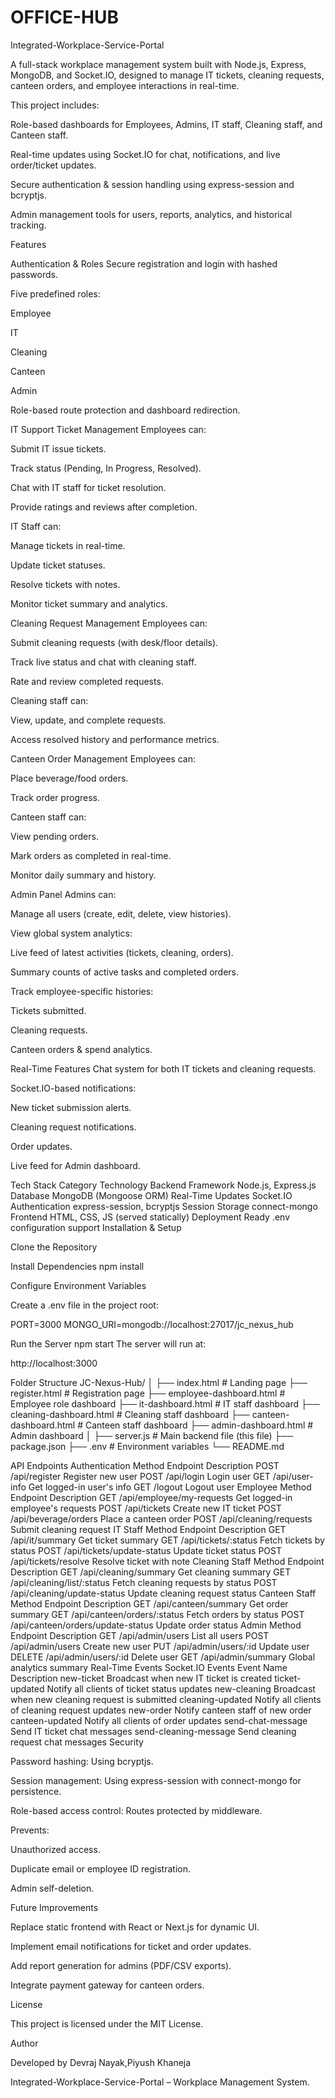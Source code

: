 # OFFICE-HUB
Integrated-Workplace-Service-Portal

A full-stack workplace management system built with Node.js, Express, MongoDB, and Socket.IO, designed to manage IT tickets, cleaning requests, canteen orders, and employee interactions in real-time.

This project includes:

Role-based dashboards for Employees, Admins, IT staff, Cleaning staff, and Canteen staff.

Real-time updates using Socket.IO for chat, notifications, and live order/ticket updates.

Secure authentication & session handling using express-session and bcryptjs.

Admin management tools for users, reports, analytics, and historical tracking.

Features

Authentication & Roles
Secure registration and login with hashed passwords.

Five predefined roles:

Employee

IT

Cleaning

Canteen

Admin

Role-based route protection and dashboard redirection.

IT Support Ticket Management
Employees can:

Submit IT issue tickets.

Track status (Pending, In Progress, Resolved).

Chat with IT staff for ticket resolution.

Provide ratings and reviews after completion.

IT Staff can:

Manage tickets in real-time.

Update ticket statuses.

Resolve tickets with notes.

Monitor ticket summary and analytics.

Cleaning Request Management
Employees can:

Submit cleaning requests (with desk/floor details).

Track live status and chat with cleaning staff.

Rate and review completed requests.

Cleaning staff can:

View, update, and complete requests.

Access resolved history and performance metrics.

Canteen Order Management
Employees can:

Place beverage/food orders.

Track order progress.

Canteen staff can:

View pending orders.

Mark orders as completed in real-time.

Monitor daily summary and history.

Admin Panel
Admins can:

Manage all users (create, edit, delete, view histories).

View global system analytics:

Live feed of latest activities (tickets, cleaning, orders).

Summary counts of active tasks and completed orders.

Track employee-specific histories:

Tickets submitted.

Cleaning requests.

Canteen orders & spend analytics.

Real-Time Features
Chat system for both IT tickets and cleaning requests.

Socket.IO-based notifications:

New ticket submission alerts.

Cleaning request notifications.

Order updates.

Live feed for Admin dashboard.

Tech Stack Category Technology Backend Framework Node.js, Express.js Database MongoDB (Mongoose ORM) Real-Time Updates Socket.IO Authentication express-session, bcryptjs Session Storage connect-mongo Frontend HTML, CSS, JS (served statically) Deployment Ready .env configuration support Installation & Setup

Clone the Repository

Install Dependencies npm install

Configure Environment Variables

Create a .env file in the project root:

PORT=3000 MONGO_URI=mongodb://localhost:27017/jc_nexus_hub

Run the Server npm start
The server will run at:

http://localhost:3000

Folder Structure JC-Nexus-Hub/ │ ├── index.html # Landing page ├── register.html # Registration page ├── employee-dashboard.html # Employee role dashboard ├── it-dashboard.html # IT staff dashboard ├── cleaning-dashboard.html # Cleaning staff dashboard ├── canteen-dashboard.html # Canteen staff dashboard ├── admin-dashboard.html # Admin dashboard │ ├── server.js # Main backend file (this file) ├── package.json ├── .env # Environment variables └── README.md

API Endpoints Authentication Method Endpoint Description POST /api/register Register new user POST /api/login Login user GET /api/user-info Get logged-in user's info GET /logout Logout user Employee Method Endpoint Description GET /api/employee/my-requests Get logged-in employee's requests POST /api/tickets Create new IT ticket POST /api/beverage/orders Place a canteen order POST /api/cleaning/requests Submit cleaning request IT Staff Method Endpoint Description GET /api/it/summary Get ticket summary GET /api/tickets/:status Fetch tickets by status POST /api/tickets/update-status Update ticket status POST /api/tickets/resolve Resolve ticket with note Cleaning Staff Method Endpoint Description GET /api/cleaning/summary Get cleaning summary GET /api/cleaning/list/:status Fetch cleaning requests by status POST /api/cleaning/update-status Update cleaning request status Canteen Staff Method Endpoint Description GET /api/canteen/summary Get order summary GET /api/canteen/orders/:status Fetch orders by status POST /api/canteen/orders/update-status Update order status Admin Method Endpoint Description GET /api/admin/users List all users POST /api/admin/users Create new user PUT /api/admin/users/:id Update user DELETE /api/admin/users/:id Delete user GET /api/admin/summary Global analytics summary Real-Time Events Socket.IO Events Event Name Description new-ticket Broadcast when new IT ticket is created ticket-updated Notify all clients of ticket status updates new-cleaning Broadcast when new cleaning request is submitted cleaning-updated Notify all clients of cleaning request updates new-order Notify canteen staff of new order canteen-updated Notify all clients of order updates send-chat-message Send IT ticket chat messages send-cleaning-message Send cleaning request chat messages Security

Password hashing: Using bcryptjs.

Session management: Using express-session with connect-mongo for persistence.

Role-based access control: Routes protected by middleware.

Prevents:

Unauthorized access.

Duplicate email or employee ID registration.

Admin self-deletion.

Future Improvements

Replace static frontend with React or Next.js for dynamic UI.

Implement email notifications for ticket and order updates.

Add report generation for admins (PDF/CSV exports).

Integrate payment gateway for canteen orders.

License

This project is licensed under the MIT License.

Author

Developed by Devraj Nayak,Piyush Khaneja

Integrated-Workplace-Service-Portal – Workplace Management System.
